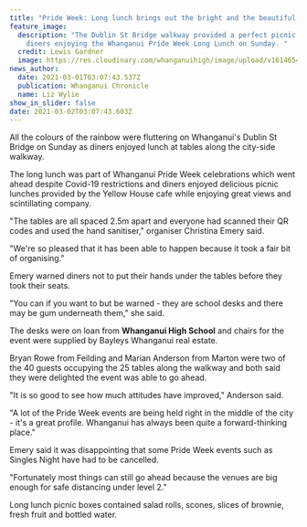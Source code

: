 ```yaml
---
title: "Pride Week: Long lunch brings out the bright and the beautiful in Whanganui"
feature_image:
  description: "The Dublin St Bridge walkway provided a perfect picnic spot for
    diners enjoying the Whanganui Pride Week Long Lunch on Sunday. "
  credit: Lewis Gardner
  image: https://res.cloudinary.com/whanganuihigh/image/upload/v1614654694/News/Whanganui_Pride_Week_Long_Lunch._Chron_1.3.21.jpg
news_author:
  date: 2021-03-01T03:07:43.537Z
  publication: Whanganui Chronicle
  name: Liz Wylie
show_in_slider: false
date: 2021-03-02T03:07:43.603Z
---
```

All the colours of the rainbow were fluttering on Whanganui's Dublin St Bridge on Sunday as diners enjoyed lunch at tables along the city-side walkway.

The long lunch was part of Whanganui Pride Week celebrations which went ahead despite Covid-19 restrictions and diners enjoyed delicious picnic lunches provided by the Yellow House cafe while enjoying great views and scintillating company.

"The tables are all spaced 2.5m apart and everyone had scanned their QR codes and used the hand sanitiser," organiser Christina Emery said.

"We're so pleased that it has been able to happen because it took a fair bit of organising."

Emery warned diners not to put their hands under the tables before they took their seats.

"You can if you want to but be warned - they are school desks and there may be gum underneath them," she said.

The desks were on loan from **Whanganui High School** and chairs for the event were supplied by Bayleys Whanganui real estate.

Bryan Rowe from Feilding and Marian Anderson from Marton were two of the 40 guests occupying the 25 tables along the walkway and both said they were delighted the event was able to go ahead.

"It is so good to see how much attitudes have improved," Anderson said.

"A lot of the Pride Week events are being held right in the middle of the city - it's a great profile. Whanganui has always been quite a forward-thinking place."

Emery said it was disappointing that some Pride Week events such as Singles Night have had to be cancelled.

"Fortunately most things can still go ahead because the venues are big enough for safe distancing under level 2."

Long lunch picnic boxes contained salad rolls, scones, slices of brownie, fresh fruit and bottled water.